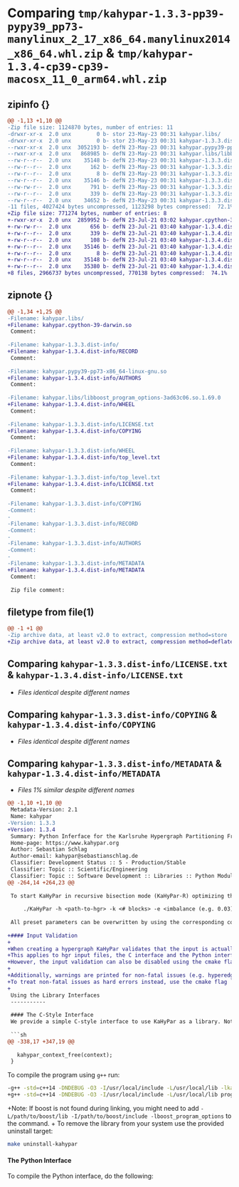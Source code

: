 # Comparing `tmp/kahypar-1.3.3-pp39-pypy39_pp73-manylinux_2_17_x86_64.manylinux2014_x86_64.whl.zip` & `tmp/kahypar-1.3.4-cp39-cp39-macosx_11_0_arm64.whl.zip`

## zipinfo {}

```diff
@@ -1,13 +1,10 @@
-Zip file size: 1124870 bytes, number of entries: 11
-drwxr-xr-x  2.0 unx        0 b- stor 23-May-23 00:31 kahypar.libs/
-drwxr-xr-x  2.0 unx        0 b- stor 23-May-23 00:31 kahypar-1.3.3.dist-info/
--rwxr-xr-x  2.0 unx  3052193 b- defN 23-May-23 00:31 kahypar.pypy39-pp73-x86_64-linux-gnu.so
--rwxr-xr-x  2.0 unx   868985 b- defN 23-May-23 00:31 kahypar.libs/libboost_program_options-3ad63c06.so.1.69.0
--rw-r--r--  2.0 unx    35148 b- defN 23-May-23 00:31 kahypar-1.3.3.dist-info/LICENSE.txt
--rw-r--r--  2.0 unx      162 b- defN 23-May-23 00:31 kahypar-1.3.3.dist-info/WHEEL
--rw-r--r--  2.0 unx        8 b- defN 23-May-23 00:31 kahypar-1.3.3.dist-info/top_level.txt
--rw-r--r--  2.0 unx    35146 b- defN 23-May-23 00:31 kahypar-1.3.3.dist-info/COPYING
--rw-rw-r--  2.0 unx      791 b- defN 23-May-23 00:31 kahypar-1.3.3.dist-info/RECORD
--rw-r--r--  2.0 unx      339 b- defN 23-May-23 00:31 kahypar-1.3.3.dist-info/AUTHORS
--rw-r--r--  2.0 unx    34652 b- defN 23-May-23 00:31 kahypar-1.3.3.dist-info/METADATA
-11 files, 4027424 bytes uncompressed, 1123298 bytes compressed:  72.1%
+Zip file size: 771274 bytes, number of entries: 8
+-rwxr-xr-x  2.0 unx  2859952 b- defN 23-Jul-21 03:02 kahypar.cpython-39-darwin.so
+-rw-rw-r--  2.0 unx      656 b- defN 23-Jul-21 03:40 kahypar-1.3.4.dist-info/RECORD
+-rw-r--r--  2.0 unx      339 b- defN 23-Jul-21 03:40 kahypar-1.3.4.dist-info/AUTHORS
+-rw-r--r--  2.0 unx      108 b- defN 23-Jul-21 03:40 kahypar-1.3.4.dist-info/WHEEL
+-rw-r--r--  2.0 unx    35146 b- defN 23-Jul-21 03:40 kahypar-1.3.4.dist-info/COPYING
+-rw-r--r--  2.0 unx        8 b- defN 23-Jul-21 03:40 kahypar-1.3.4.dist-info/top_level.txt
+-rw-r--r--  2.0 unx    35148 b- defN 23-Jul-21 03:40 kahypar-1.3.4.dist-info/LICENSE.txt
+-rw-r--r--  2.0 unx    35380 b- defN 23-Jul-21 03:40 kahypar-1.3.4.dist-info/METADATA
+8 files, 2966737 bytes uncompressed, 770138 bytes compressed:  74.1%
```

## zipnote {}

```diff
@@ -1,34 +1,25 @@
-Filename: kahypar.libs/
+Filename: kahypar.cpython-39-darwin.so
 Comment: 
 
-Filename: kahypar-1.3.3.dist-info/
+Filename: kahypar-1.3.4.dist-info/RECORD
 Comment: 
 
-Filename: kahypar.pypy39-pp73-x86_64-linux-gnu.so
+Filename: kahypar-1.3.4.dist-info/AUTHORS
 Comment: 
 
-Filename: kahypar.libs/libboost_program_options-3ad63c06.so.1.69.0
+Filename: kahypar-1.3.4.dist-info/WHEEL
 Comment: 
 
-Filename: kahypar-1.3.3.dist-info/LICENSE.txt
+Filename: kahypar-1.3.4.dist-info/COPYING
 Comment: 
 
-Filename: kahypar-1.3.3.dist-info/WHEEL
+Filename: kahypar-1.3.4.dist-info/top_level.txt
 Comment: 
 
-Filename: kahypar-1.3.3.dist-info/top_level.txt
+Filename: kahypar-1.3.4.dist-info/LICENSE.txt
 Comment: 
 
-Filename: kahypar-1.3.3.dist-info/COPYING
-Comment: 
-
-Filename: kahypar-1.3.3.dist-info/RECORD
-Comment: 
-
-Filename: kahypar-1.3.3.dist-info/AUTHORS
-Comment: 
-
-Filename: kahypar-1.3.3.dist-info/METADATA
+Filename: kahypar-1.3.4.dist-info/METADATA
 Comment: 
 
 Zip file comment:
```

## filetype from file(1)

```diff
@@ -1 +1 @@
-Zip archive data, at least v2.0 to extract, compression method=store
+Zip archive data, at least v2.0 to extract, compression method=deflate
```

## Comparing `kahypar-1.3.3.dist-info/LICENSE.txt` & `kahypar-1.3.4.dist-info/LICENSE.txt`

 * *Files identical despite different names*

## Comparing `kahypar-1.3.3.dist-info/COPYING` & `kahypar-1.3.4.dist-info/COPYING`

 * *Files identical despite different names*

## Comparing `kahypar-1.3.3.dist-info/METADATA` & `kahypar-1.3.4.dist-info/METADATA`

 * *Files 1% similar despite different names*

```diff
@@ -1,10 +1,10 @@
 Metadata-Version: 2.1
 Name: kahypar
-Version: 1.3.3
+Version: 1.3.4
 Summary: Python Inferface for the Karlsruhe Hypergraph Partitioning Framework (KaHyPar)
 Home-page: https://www.kahypar.org
 Author: Sebastian Schlag
 Author-email: kahypar@sebastianschlag.de
 Classifier: Development Status :: 5 - Production/Stable
 Classifier: Topic :: Scientific/Engineering
 Classifier: Topic :: Software Development :: Libraries :: Python Modules
@@ -264,14 +264,23 @@
 
 To start KaHyPar in recursive bisection mode (KaHyPar-R) optimizing the cut-net objective run:
 
     ./KaHyPar -h <path-to-hgr> -k <# blocks> -e <imbalance (e.g. 0.03)> -o cut -m recursive -p ../../../config/old_reference_configs/cut_rb_alenex16.ini
 
 All preset parameters can be overwritten by using the corresponding command line options.
 
+#### Input Validation
+
+When creating a hypergraph KaHyPar validates that the input is actually a correct hypergraph, otherwise printing an error and aborting.
+This applies to hgr input files, the C interface and the Python interface. The runtime cost of the validation should be negligible in almost all cases.
+However, the input validation can also be disabled using the cmake flag `-DKAHYPAR_INPUT_VALIDATION=OFF`.
+
+Additionally, warnings are printed for non-fatal issues (e.g. hyperedges with duplicate pins).
+To treat non-fatal issues as hard errors instead, use the cmake flag `-DKAHYPAR_INPUT_VALIDATION_PROMOTE_WARNINGS_TO_ERRORS=ON`.
+
 Using the Library Interfaces
 -----------
 
 #### The C-Style Interface
 We provide a simple C-style interface to use KaHyPar as a library. Note that this interface is not thread-safe yet. However there are some existing [workarounds](https://github.com/kahypar/kahypar/issues/142#issuecomment-1410015774). The library can be built and installed via
 
 ```sh
@@ -338,17 +347,19 @@
 
   kahypar_context_free(context);
 }
 ```
 To compile the program using `g++` run:
 
 ```sh
-g++ -std=c++14 -DNDEBUG -O3 -I/usr/local/include -L/usr/local/lib -lkahypar -L/path/to/boost/lib -I/path/to/boost/include -lboost_program_options program.cc -o program
+g++ -std=c++14 -DNDEBUG -O3 -I/usr/local/include -L/usr/local/lib program.cc -o program -lkahypar
 ```
 
+Note: If boost is not found during linking, you might need to add `-L/path/to/boost/lib -I/path/to/boost/include -lboost_program_options` to the command.
+
 To remove the library from your system use the provided uninstall target:
 
 ```sh
 make uninstall-kahypar
 ```
 #### The Python Interface
 To compile the Python interface, do the following:
```

